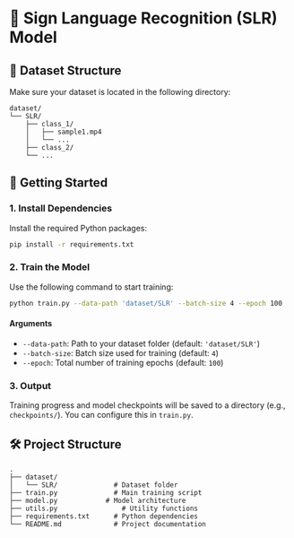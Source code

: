 # 🧠 Sign Language Recognition (SLR) Model

## 📁 Dataset Structure

Make sure your dataset is located in the following directory:

```
dataset/
└── SLR/
    ├── class_1/
    │   ├── sample1.mp4
    │   └── ...
    ├── class_2/
    └── ...
```

## 🚀 Getting Started

### 1. Install Dependencies

Install the required Python packages:

```bash
pip install -r requirements.txt
```

### 2. Train the Model

Use the following command to start training:

```bash
python train.py --data-path 'dataset/SLR' --batch-size 4 --epoch 100
```

#### Arguments

- `--data-path`: Path to your dataset folder (default: `'dataset/SLR'`)
- `--batch-size`: Batch size used for training (default: `4`)
- `--epoch`: Total number of training epochs (default: `100`)

### 3. Output

Training progress and model checkpoints will be saved to a directory (e.g., `checkpoints/`). You can configure this in `train.py`.

## 🛠 Project Structure

```
.
├── dataset/
│   └── SLR/              # Dataset folder
├── train.py              # Main training script
├── model.py            # Model architecture
├── utils.py                # Utility functions
├── requirements.txt      # Python dependencies
└── README.md             # Project documentation
```

